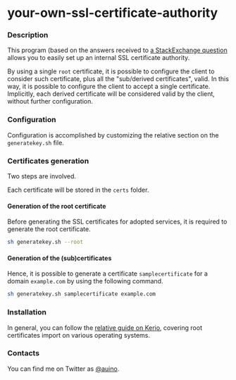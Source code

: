 # your-own-ssl-certificate-authority

### Description ###

This program (based on the answers received to [a StackExchange question](http://security.stackexchange.com/questions/89319/creating-my-own-ca-for-an-intranet) allows you to easily set up an internal SSL certificate authority.

By using a single `root` certificate, it is possible to configure the client to consider such certificate, plus all the "sub/derived certificates", valid.
In this way, it is possible to configure the client to accept a single certificate.
Implicitly, each derived certificate will be considered valid by the client, without further configuration.

### Configuration ###

Configuration is accomplished by customizing the relative section on the `generatekey.sh` file.

### Certificates generation ###

Two steps are involved.

Each certificate will be stored in the `certs` folder.

#### Generation of the root certificate ####

Before generating the SSL certificates for adopted services, it is required to generate the root certificate.

```sh
sh generatekey.sh --root
```

#### Generation of the (sub)certificates ####

Hence, it is possible to generate a certificate `samplecertificate` for a domain `example.com` by using the following command.

```sh
sh generatekey.sh samplecertificate example.com
```

### Installation ###

In general, you can follow the [relative guide on Kerio](http://kb.kerio.com/product/kerio-connect/server-configuration/ssl-certificates/adding-trusted-root-certificates-to-the-server-1605.html), covering root certificates import on various operating systems.

### Contacts ###

You can find me on Twitter as [@auino](https://twitter.com/auino).
